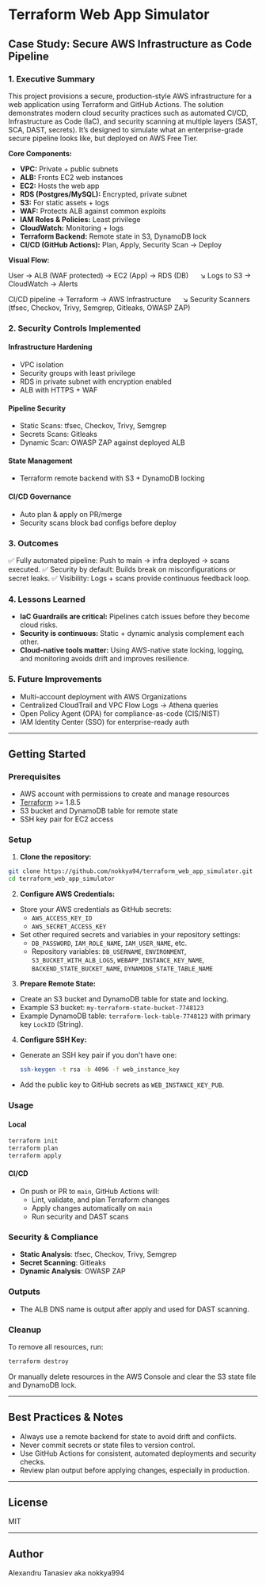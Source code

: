 # Terraform Web App Simulator

## Case Study: Secure AWS Infrastructure as Code Pipeline

### 1. Executive Summary

This project provisions a secure, production-style AWS infrastructure for a web application using Terraform and GitHub Actions. The solution demonstrates modern cloud security practices such as automated CI/CD, Infrastructure as Code (IaC), and security scanning at multiple layers (SAST, SCA, DAST, secrets). It’s designed to simulate what an enterprise-grade secure pipeline looks like, but deployed on AWS Free Tier.

**Core Components:**

- **VPC:** Private + public subnets
- **ALB:** Fronts EC2 web instances
- **EC2:** Hosts the web app
- **RDS (Postgres/MySQL):** Encrypted, private subnet
- **S3:** For static assets + logs
- **WAF:** Protects ALB against common exploits
- **IAM Roles & Policies:** Least privilege
- **CloudWatch:** Monitoring + logs
- **Terraform Backend:** Remote state in S3, DynamoDB lock
- **CI/CD (GitHub Actions):** Plan, Apply, Security Scan → Deploy

**Visual Flow:**

User → ALB (WAF protected) → EC2 (App) → RDS (DB)
     ↘ Logs to S3 → CloudWatch → Alerts

CI/CD pipeline → Terraform → AWS Infrastructure
     ↘ Security Scanners (tfsec, Checkov, Trivy, Semgrep, Gitleaks, OWASP ZAP)

### 2. Security Controls Implemented

#### Infrastructure Hardening

- VPC isolation
- Security groups with least privilege
- RDS in private subnet with encryption enabled
- ALB with HTTPS + WAF

#### Pipeline Security

- Static Scans: tfsec, Checkov, Trivy, Semgrep
- Secrets Scans: Gitleaks
- Dynamic Scan: OWASP ZAP against deployed ALB

#### State Management

- Terraform remote backend with S3 + DynamoDB locking

#### CI/CD Governance

- Auto plan & apply on PR/merge
- Security scans block bad configs before deploy

### 3. Outcomes

✅ Fully automated pipeline: Push to main → infra deployed → scans executed.
✅ Security by default: Builds break on misconfigurations or secret leaks.
✅ Visibility: Logs + scans provide continuous feedback loop.

### 4. Lessons Learned

- **IaC Guardrails are critical:** Pipelines catch issues before they become cloud risks.
- **Security is continuous:** Static + dynamic analysis complement each other.
- **Cloud-native tools matter:** Using AWS-native state locking, logging, and monitoring avoids drift and improves resilience.

### 5. Future Improvements

- Multi-account deployment with AWS Organizations
- Centralized CloudTrail and VPC Flow Logs → Athena queries
- Open Policy Agent (OPA) for compliance-as-code (CIS/NIST)
- IAM Identity Center (SSO) for enterprise-ready auth

---

## Getting Started

### Prerequisites

- AWS account with permissions to create and manage resources
- [Terraform](https://www.terraform.io/downloads.html) >= 1.8.5
- S3 bucket and DynamoDB table for remote state
- SSH key pair for EC2 access

### Setup

1. **Clone the repository:**

```bash
git clone https://github.com/nokkya94/terraform_web_app_simulator.git
cd terraform_web_app_simulator
```

2. **Configure AWS Credentials:**

- Store your AWS credentials as GitHub secrets:
  - `AWS_ACCESS_KEY_ID`
  - `AWS_SECRET_ACCESS_KEY`
- Set other required secrets and variables in your repository settings:
  - `DB_PASSWORD`, `IAM_ROLE_NAME`, `IAM_USER_NAME`, etc.
  - Repository variables: `DB_USERNAME`, `ENVIRONMENT`, `S3_BUCKET_WITH_ALB_LOGS`, `WEBAPP_INSTANCE_KEY_NAME`, `BACKEND_STATE_BUCKET_NAME`, `DYNAMODB_STATE_TABLE_NAME`

3. **Prepare Remote State:**

- Create an S3 bucket and DynamoDB table for state and locking.
- Example S3 bucket: `my-terraform-state-bucket-7748123`
- Example DynamoDB table: `terraform-lock-table-7748123` with primary key `LockID` (String).

4. **Configure SSH Key:**

- Generate an SSH key pair if you don't have one:
  ```bash
  ssh-keygen -t rsa -b 4096 -f web_instance_key
  ```
- Add the public key to GitHub secrets as `WEB_INSTANCE_KEY_PUB`.

### Usage

#### Local

```bash
terraform init
terraform plan
terraform apply
```

#### CI/CD

- On push or PR to `main`, GitHub Actions will:
  - Lint, validate, and plan Terraform changes
  - Apply changes automatically on `main`
  - Run security and DAST scans

### Security & Compliance

- **Static Analysis**: tfsec, Checkov, Trivy, Semgrep
- **Secret Scanning**: Gitleaks
- **Dynamic Analysis**: OWASP ZAP

### Outputs

- The ALB DNS name is output after apply and used for DAST scanning.

### Cleanup

To remove all resources, run:

```bash
terraform destroy
```

Or manually delete resources in the AWS Console and clear the S3 state file and DynamoDB lock.

---

## Best Practices & Notes

- Always use a remote backend for state to avoid drift and conflicts.
- Never commit secrets or state files to version control.
- Use GitHub Actions for consistent, automated deployments and security checks.
- Review plan output before applying changes, especially in production.

---

## License

MIT

---

## Author

Alexandru Tanasiev aka nokkya994
